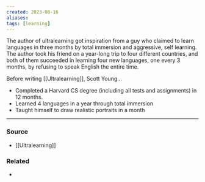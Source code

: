```yaml
---
created: 2023-08-16
aliases: 
tags: [learning]
---
```

The author of ultralearning got inspiration from a guy who claimed to learn languages in three months by total immersion and aggressive, self learning. The author took his friend on a year-long trip to four different countries, and both of them succeeded in learning four new languages, one every 3 months, by refusing to speak English the entire time.

Before writing [[Ultralearning]], Scott Young...
- Completed a Harvard CS degree (including all tests and assignments) in 12 months.
- Learned 4 languages in a year through total immersion
- Taught himself to draw realistic portraits in a month

****
### Source
- [[Ultralearning]]

### Related
- 
 